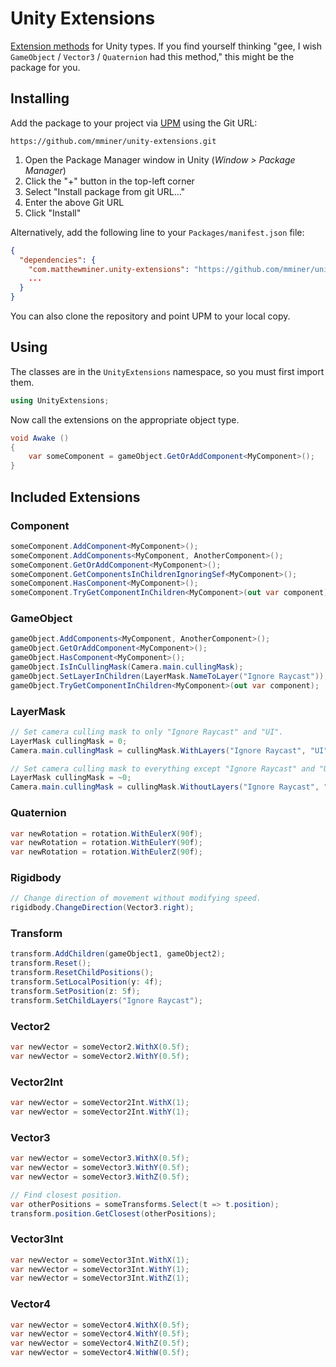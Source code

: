 # Unity Extensions

[Extension methods](http://en.wikipedia.org/wiki/Extension_method) for Unity
types. If you find yourself thinking "gee, I wish `GameObject` / `Vector3` /
`Quaternion` had this method," this might be the package for you.


## Installing

Add the package to your project via
[UPM](https://docs.unity3d.com/Manual/upm-ui.html) using the Git URL:

```
https://github.com/mminer/unity-extensions.git
```

1. Open the Package Manager window in Unity (*Window > Package Manager*)
2. Click the "+" button in the top-left corner
3. Select "Install package from git URL..."
4. Enter the above Git URL
5. Click "Install"

Alternatively, add the following line to your `Packages/manifest.json` file:

```json
{
  "dependencies": {
    "com.matthewminer.unity-extensions": "https://github.com/mminer/unity-extensions.git",
    ...
  }
}
```

You can also clone the repository and point UPM to your local copy.


## Using

The classes are in the `UnityExtensions` namespace, so you must first import
them.

```csharp
using UnityExtensions;
```

Now call the extensions on the appropriate object type.

```csharp
void Awake ()
{
    var someComponent = gameObject.GetOrAddComponent<MyComponent>();
}
```


## Included Extensions

### Component

```csharp
someComponent.AddComponent<MyComponent>();
someComponent.AddComponents<MyComponent, AnotherComponent>();
someComponent.GetOrAddComponent<MyComponent>();
someComponent.GetComponentsInChildrenIgnoringSef<MyComponent>();
someComponent.HasComponent<MyComponent>();
someComponent.TryGetComponentInChildren<MyComponent>(out var component);
```

### GameObject

```csharp
gameObject.AddComponents<MyComponent, AnotherComponent>();
gameObject.GetOrAddComponent<MyComponent>();
gameObject.HasComponent<MyComponent>();
gameObject.IsInCullingMask(Camera.main.cullingMask);
gameObject.SetLayerInChildren(LayerMask.NameToLayer("Ignore Raycast"));
gameObject.TryGetComponentInChildren<MyComponent>(out var component);
```

### LayerMask

```csharp
// Set camera culling mask to only "Ignore Raycast" and "UI".
LayerMask cullingMask = 0;
Camera.main.cullingMask = cullingMask.WithLayers("Ignore Raycast", "UI");

// Set camera culling mask to everything except "Ignore Raycast" and "UI".
LayerMask cullingMask = ~0;
Camera.main.cullingMask = cullingMask.WithoutLayers("Ignore Raycast", "UI");
```

### Quaternion

```csharp
var newRotation = rotation.WithEulerX(90f);
var newRotation = rotation.WithEulerY(90f);
var newRotation = rotation.WithEulerZ(90f);
```

### Rigidbody

```csharp
// Change direction of movement without modifying speed.
rigidbody.ChangeDirection(Vector3.right);
```

### Transform

```csharp
transform.AddChildren(gameObject1, gameObject2);
transform.Reset();
transform.ResetChildPositions();
transform.SetLocalPosition(y: 4f);
transform.SetPosition(z: 5f);
transform.SetChildLayers("Ignore Raycast");

```

### Vector2

```csharp
var newVector = someVector2.WithX(0.5f);
var newVector = someVector2.WithY(0.5f);
```

### Vector2Int

```csharp
var newVector = someVector2Int.WithX(1);
var newVector = someVector2Int.WithY(1);
```

### Vector3

```csharp
var newVector = someVector3.WithX(0.5f);
var newVector = someVector3.WithY(0.5f);
var newVector = someVector3.WithZ(0.5f);

// Find closest position.
var otherPositions = someTransforms.Select(t => t.position);
transform.position.GetClosest(otherPositions);
```

### Vector3Int

```csharp
var newVector = someVector3Int.WithX(1);
var newVector = someVector3Int.WithY(1);
var newVector = someVector3Int.WithZ(1);
```

### Vector4

```csharp
var newVector = someVector4.WithX(0.5f);
var newVector = someVector4.WithY(0.5f);
var newVector = someVector4.WithZ(0.5f);
var newVector = someVector4.WithW(0.5f);
```
